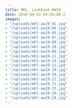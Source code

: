 ```yaml
---
title: MHL, Lookbook AW19
date: 2018-09-03 09:54:00 Z
images:
- "/uploads/mhl-aw19-01.jpg"
- "/uploads/mhl-aw19-06.jpg"
- "/uploads/mhl-aw19-05.jpg"
- "/uploads/mhl-aw19-07.jpg"
- "/uploads/mhl-aw19-09.jpg"
- "/uploads/mhl-aw19-10.jpg"
- "/uploads/mhl-aw19-08.jpg"
- "/uploads/mhl-aw19-11.jpg"
- "/uploads/mhl-aw19-14.jpg"
- "/uploads/mhl-aw19-12.jpg"
- "/uploads/mhl-aw19-18.jpg"
- "/uploads/mhl-aw19-20.jpg"
- "/uploads/mhl-aw19-22.jpg"
- "/uploads/mhl-aw19-21.jpg"
- "/uploads/mhl-aw19-23.jpg"
- "/uploads/mhl-aw19-26.jpg"
- "/uploads/mhl-aw19-24.jpg"
---
```


